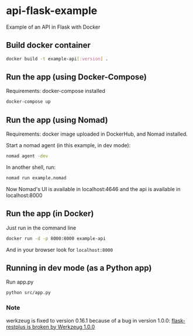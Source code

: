 # api-flask-example

Example of an API in Flask with Docker

## Build docker container

```bash
docker build -t example-api[:version] .
```

## Run the app (using Docker-Compose)

Requirements: docker-compose installed

```bash
docker-compose up
```

## Run the app (using Nomad)

Requirements: docker image uploaded in DockerHub, and Nomad installed.

Start a nomad agent (in this example, in dev mode):

```bash
nomad agent -dev
```

In another shell, run:

```bash
nomad run example.nomad
```

Now Nomad's UI is available in localhost:4646 and the api is available in localhost:8000

## Run the app (in Docker)

Just run in the command line

```bash
docker run -d -p 8000:8000 example-api
```

And in your browser look for `localhost:8000`

## Running in dev mode (as a Python app)

Run app.py

```bash
python src/app.py
```

### Note

werkzeug is fixed to version 0.16.1 because of a bug in version 1.0.0: [flask-restplus is broken by Werkzeug 1.0.0](https://github.com/noirbizarre/flask-restplus/issues/777)
